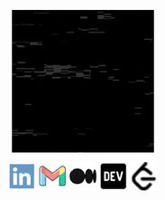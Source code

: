 <p align="center">
  <img src="assets/Intro.gif" alt="Introduction" style="max-width: 50%">
</p>

<p align="center">
<a href="https://www.linkedin.com/in/gagandeep-kaur-a56167197" style="text-decoration: none;">
  <img height="50" src="assets/LinkedIn.png" alt="LinkedIn Profile"/>
</a>
<a href="mailto:gagankaur1709@gmail.com" style="text-decoration: none;">
  <img height="50" src="assets/email.png" alt="Email Me"/>
</a>
<a href="https://medium.com/the-sixt-india-blog/introduction-to-test-containers-the-beginners-guide-dd1760f918a2" style="text-decoration: none;">
  <img height="50" src="assets/medium.png" alt="Medium Blog"/>
</a>
<a href="https://devpost.com/gagankaur1709" style="text-decoration: none;">
  <img height="50" src="assets/dev.png" alt="Devpost Profile"/>
</a>
<a href="https://leetcode.com/u/gaganKaur/" style="text-decoration: none;">
  <img height="50" src="assets/Leetcode.png" alt="LeetCode Profile"/>
</a>
</p>